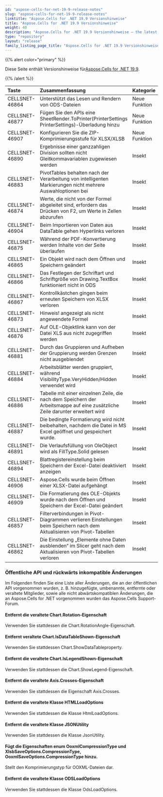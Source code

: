 ```yaml
---
id: "aspose-cells-for-net-19-9-release-notes"
slug: "aspose-cells-for-net-19-9-release-notes"
linktitle: "Aspose.Cells for .NET 19.9 Versionshinweise"
title: "Aspose.Cells for .NET 19.9 Versionshinweise"
weight: 40
description: "Aspose.Cells for .NET 19.9 Versionshinweise – the latest updates and fixes."
type: "repository"
layout: "release"
family_listing_page_title: "Aspose.Cells for .NET 19.9 Versionshinweise"
---
```

{{% alert color="primary" %}} 

 Diese Seite enthält Versionshinweise für[Aspose.Cells for .NET 19.9](https://www.nuget.org/packages/Aspose.Cells/19.9.0).

{{% /alert %}} 

|**Taste**|**Zusammenfassung**|**Kategorie**|
|:- |:- |:- |
|CELLSNET-46864|Unterstützt das Lesen und Rendern von ODS-Dateien|Neue Funktion|
|CELLSNET-46877|Fügen Sie den APIs eine SheetRender.ToPrinter(PrinterSettings PrinterSettings)-Überladung hinzu|Neue Funktion|
|CELLSNET-46907|Konfigurieren Sie die ZIP-Komprimierungsstufe für XLSX/XLSB|Neue Funktion|
|CELLSNET-46890|Ergebnisse einer ganzzahligen Division sollten nicht Gleitkommavariablen zugewiesen werden|Insekt|
|CELLSNET-46883|PivotTables behalten nach der Verarbeitung von intelligenten Markierungen nicht mehrere Auswahloptionen bei|Insekt|
|CELLSNET-46874|Werte, die nicht von der Formel abgeleitet sind, erfordern das Drücken von F2, um Werte in Zellen abzurufen|Insekt|
|CELLSNET-46904|Beim Importieren von Daten aus DataTable gehen Hyperlinks verloren|Insekt|
|CELLSNET-46875|Während der PDF-Konvertierung werden Inhalte von der Seite überlaufen|Insekt|
|CELLSNET-46865|Ein Objekt wird nach dem Öffnen und Speichern geändert|Insekt|
|CELLSNET-46866|Das Festlegen der Schriftart und Schriftgröße von Drawing.TextBox funktioniert nicht in ODS|Insekt|
|CELLSNET-46867|Kontrollkästchen gingen beim erneuten Speichern von XLSX verloren|Insekt|
|CELLSNET-46873|Hinweis! angezeigt als nicht angewendete Formel|Insekt|
|CELLSNET-46876|Auf OLE-Objektlink kann von der Datei XLS aus nicht zugegriffen werden|Insekt|
|CELLSNET-46881|Durch das Gruppieren und Aufheben der Gruppierung werden Grenzen nicht ausgeblendet|Insekt|
|CELLSNET-46884|Arbeitsblätter werden gruppiert, während VisibilityType.VeryHidden/Hidden verwendet wird|Insekt|
|CELLSNET-46886|Tabelle mit einer einzelnen Zeile, die nach dem Speichern der Arbeitsmappe auf eine zusätzliche Zeile darunter erweitert wird|Insekt|
|CELLSNET-46887|Die bedingte Formatierung wird nicht beibehalten, nachdem die Datei in MS Excel geöffnet und gespeichert wurde.|Insekt|
|CELLSNET-46891|Die Verlaufsfüllung von OleObject wird als FillType.Solid gelesen|Insekt|
|CELLSNET-46894|Blattregistereinstellung beim Speichern der Excel-Datei deaktiviert anzeigen|Insekt|
|CELLSNET-46906|Aspose.Cells wurde beim Öffnen einer XLSX-Datei aufgehängt|Insekt|
|CELLSNET-46909|Die Formatierung des OLE-Objekts wurde nach dem Öffnen und Speichern der Excel-Datei geändert|Insekt|
|CELLSNET-46857|Filterverbindungen in Pivot-Diagrammen verlieren Einstellungen beim Speichern nach dem Aktualisieren von Pivot-Tabellen|Insekt|
|CELLSNET-46862|Die Einstellung „Elemente ohne Daten ausblenden“ im Slicer geht nach dem Aktualisieren von Pivot-Tabellen verloren|Insekt|
### **Öffentliche API und rückwärts inkompatible Änderungen**
Im Folgenden finden Sie eine Liste aller Änderungen, die an der öffentlichen API vorgenommen wurden, z. B. hinzugefügte, umbenannte, entfernte oder veraltete Mitglieder, sowie alle nicht abwärtskompatiblen Änderungen, die an Aspose.Cells for .NET vorgenommen wurden das Aspose.Cells Support-Forum.
#### **Entfernt die veraltete Chart.Rotation-Eigenschaft**
Verwenden Sie stattdessen die Chart.RotationAngle-Eigenschaft.
#### **Entfernt veraltete Chart.IsDataTableShown-Eigenschaft**
Verwenden Sie stattdessen Chart.ShowDataTableproperty.
#### **Entfernt die veraltete Chart.IsLegendShown-Eigenschaft**
Verwenden Sie stattdessen die Chart.ShowLegend-Eigenschaft.
#### **Entfernt die veraltete Axis.Crosses-Eigenschaft**
Verwenden Sie stattdessen die Eigenschaft Axis.Crosses.
#### **Entfernt die veraltete Klasse HTMLLoadOptions**
Verwenden Sie stattdessen die Klasse HtmlLoadOptions.
#### **Entfernt die veraltete Klasse JSONUtility**
Verwenden Sie stattdessen die Klasse JsonUtility.
#### **Fügt die Eigenschaften enum OoxmlCompressionType und XlsbSaveOptions.CompressionType, OoxmlSaveOptions.CompressionType hinzu.**
Stellt den Komprimierungstyp für OOXML-Dateien dar.
#### **Entfernt die veraltete Klasse ODSLoadOptions**
Verwenden Sie stattdessen die Klasse OdsLoadOptions.




